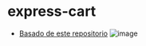 # express-cart
* [Basado de este repositorio](https://github.com/mrvautin/expressCart)
![image](https://github.com/dgonzalezt2/express-cart/assets/81880494/0c6e9e45-6051-4609-8c5d-bd3ce5de0a1b)
